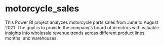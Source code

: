 # motorcycle_sales
 This Power BI project analyzes motorcycle parts sales from June to August 2021. The goal is to provide the company's board of directors with valuable insights into wholesale revenue trends across different product lines, months, and warehouses.
